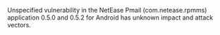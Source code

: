 Unspecified vulnerability in the NetEase Pmail (com.netease.rpmms) application 0.5.0 and 0.5.2 for Android has unknown impact and attack vectors.